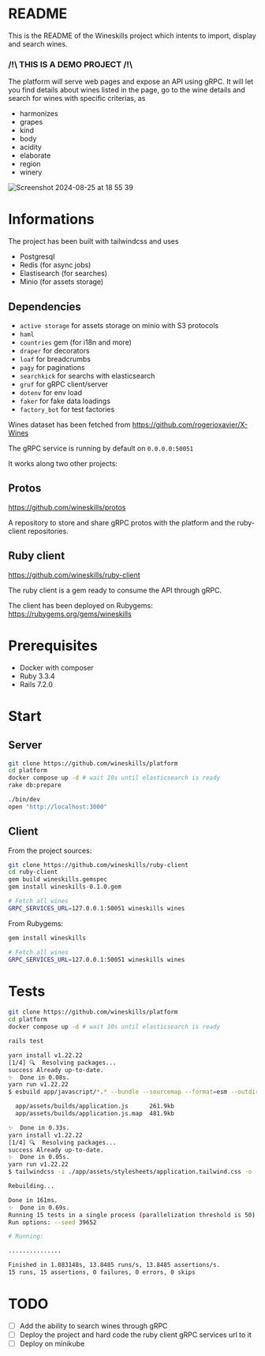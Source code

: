 # README

This is the README of the Wineskills project which intents to import, display and search wines.

### /!\ THIS IS A DEMO PROJECT /!\

The platform will serve web pages and expose an API using gRPC. It will let you find details about wines listed in the page, go to the wine details and search for wines with specific criterias, as
- harmonizes
- grapes
- kind
- body
- acidity
- elaborate
- region
- winery

![Screenshot 2024-08-25 at 18 55 39](https://github.com/user-attachments/assets/a9150285-cd96-470d-8f83-5f15cbe655e4)

# Informations

The project has been built with tailwindcss and uses
- Postgresql
- Redis (for async jobs)
- Elastisearch (for searches)
- Minio (for assets storage)

## Dependencies
- `active storage` for assets storage on minio with S3 protocols
- `haml`
- `countries` gem (for i18n and more)
- `draper` for decorators
- `loaf` for breadcrumbs
- `pagy` for paginations
- `searchkick` for searchs with elasticsearch
- `gruf` for gRPC client/server
- `dotenv` for env load
- `faker` for fake data loadings
- `factory_bot` for test factories

Wines dataset has been fetched from https://github.com/rogerioxavier/X-Wines

The gRPC service is running by default on `0.0.0.0:50051`

It works along two other projects:

## Protos

https://github.com/wineskills/protos

A repository to store and share gRPC protos with the platform and the ruby-client repositories.

## Ruby client

https://github.com/wineskills/ruby-client

The ruby client is a gem ready to consume the API through gRPC.

The client has been deployed on Rubygems: https://rubygems.org/gems/wineskills

# Prerequisites

- Docker with composer
- Ruby 3.3.4
- Rails 7.2.0

# Start

## Server

```bash
git clone https://github.com/wineskills/platform
cd platform
docker compose up -d # wait 10s until elasticsearch is ready
rake db:prepare

./bin/dev
open "http://localhost:3000"
```

## Client

From the project sources:

```bash
git clone https://github.com/wineskills/ruby-client
cd ruby-client
gem build wineskills.gemspec
gem install wineskills-0.1.0.gem

# Fetch all wines
GRPC_SERVICES_URL=127.0.0.1:50051 wineskills wines
```

From Rubygems:
```bash
gem install wineskills

# Fetch all wines
GRPC_SERVICES_URL=127.0.0.1:50051 wineskills wines
```

# Tests

```bash
git clone https://github.com/wineskills/platform
cd platform
docker compose up -d # wait 10s until elasticsearch is ready

rails test
```

```bash
yarn install v1.22.22
[1/4] 🔍  Resolving packages...
success Already up-to-date.
✨  Done in 0.08s.
yarn run v1.22.22
$ esbuild app/javascript/*.* --bundle --sourcemap --format=esm --outdir=app/assets/builds --public-path=/assets

  app/assets/builds/application.js      261.9kb
  app/assets/builds/application.js.map  481.9kb

✨  Done in 0.33s.
yarn install v1.22.22
[1/4] 🔍  Resolving packages...
success Already up-to-date.
✨  Done in 0.05s.
yarn run v1.22.22
$ tailwindcss -i ./app/assets/stylesheets/application.tailwind.css -o ./app/assets/builds/application.css --minify

Rebuilding...

Done in 161ms.
✨  Done in 0.69s.
Running 15 tests in a single process (parallelization threshold is 50)
Run options: --seed 39652

# Running:

...............

Finished in 1.083148s, 13.8485 runs/s, 13.8485 assertions/s.
15 runs, 15 assertions, 0 failures, 0 errors, 0 skips
```

# TODO
- [ ] Add the ability to search wines through gRPC
- [ ] Deploy the project and hard code the ruby client gRPC services url to it
- [ ] Deploy on minikube
